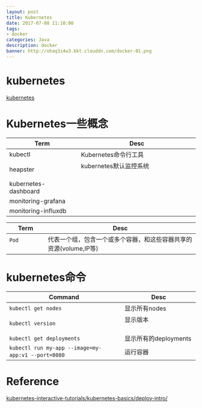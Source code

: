 ```yaml
---
layout: post
title: Kubernetes
date: 2017-07-08 11:10:00
tags:
- docker
categories: Java
description: docker
banner: http://ohaq3i4w3.bkt.clouddn.com/docker-01.png
---
```


# kubernetes
[kubernetes](https://kubernetes.io/)

# Kubernetes一些概念

|            Term           |  Desc                                             |
| ------------------------- | ------------------------------------------------- |
| kubectl                   | Kubernetes命令行工具                                |
| heapster                  | kubernetes默认监控系统                              |
| kubernetes-dashboard      |                                                   |
| monitoring-grafana        |                                                   |
| monitoring-influxdb       |                                                   |


|           Term            |                                 Desc                                |
| ------------------------- | ------------------------------------------------------------------- |
| `Pod`                     | 代表一个组，包含一个或多个容器，和这些容器共享的资源(volume,IP等)            |








# kubernetes命令

|              Command                                 |                   Desc                              |
| ---------------------------------------------------- | --------------------------------------------------- |
| `kubectl get nodes`                                  | 显示所有nodes                                        |
| `kubectl version`                                    | 显示版本                                             |
| `kubectl get deployments`                            | 显示所有的deployments                                |
| `kubectl run my-app --image=my-app:v1 --port=8080`   | 运行容器                                             |



# Reference
[kubernetes-interactive-tutorials/kubernetes-basics/deploy-intro/](https://kubernetes.io/docs/tutorials/kubernetes-basics/deploy-intro/)
